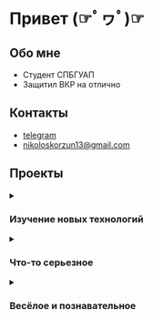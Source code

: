 # Привет (☞ﾟヮﾟ)☞

## Обо мне
- Студент СПБГУАП
- Защитил ВКР на отлично

## Контакты
- [telegram](https://t.me/devblog_by_nikolay)
- nikoloskorzun13@gmail.com

## Проекты
<details>
<summary><h3>Изучение новых технологий</h3></summary>
  
##### [Попытка посмотреть на php и js](https://github.com/nikoloskorzun/prj)
  Веб страница с динамически изменяемым контентов без обновлений страницы.
##### [Попытка посмотреть на php и js №2](https://github.com/nikoloskorzun/site)
  Абсурдно нерациональный подход (использование AJAX везде, применение одностраничного подхода) позволил увидеть и проанализировать различные стороны web-разработки
</details>

<details>
<summary><h3>Что-то серьезное</h3></summary>
  
##### [Курсовая по компьютерной графике](https://github.com/nikoloskorzun/KG1)
  3d отрисовка разноцветных фигур с возможностью использовать источники света и различные поверхности для теней
##### [Кодек Хэмминга](https://github.com/nikoloskorzun/Hamming_extended_codec_bin)
  Кодер и декодер расширенного и обычного кода Хэмминга. Написан с оптимизацией по памяти для возможности запускать для испраления ошибок при связи двух ардуинок
##### [Моделирование сети Петри](https://github.com/nikoloskorzun/petri_net)
  Сети Петри - мощный метод моделирования дискретных систем. Эта программа упрощает процесс выполнения сети. 
##### [Графы и сети](https://github.com/nikoloskorzun/evm1)
  Написанная на коленке программа, необходимая для исследования потоков по сети (графу) с помощью разных алгоритмов, таких как Форда-Фалкерсона и Флойда — Уоршелла
</details>

<details>
<summary><h3>Весёлое и познавательное</h3></summary>
  
##### [Сравнение операций для разных типов данных](https://github.com/nikoloskorzun/ECM_kurs)
  Консольная программа, которая позволяет сравнить скорость выполнения разных операций(+, -, *, /, ^, ... etc) для разных целочисленных типов данных. Программа написана на встроенном(inline) ассемблере.  
##### [Использование CPUID](https://github.com/nikoloskorzun/b1_s)
  Простая программа, выводящая информацию в человекочитаемом виде, доступную к получению с помощью CPUID. 
##### [Crackme](https://github.com/nikoloskorzun/crackme)
  Склад решенных головоломок 
</details>
